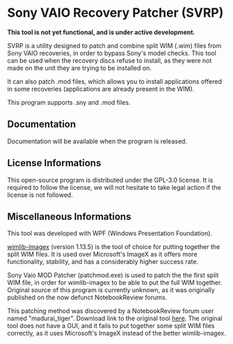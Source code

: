 # Sony VAIO Recovery Patcher (SVRP)

**This tool is not yet functional, and is under active development.**

SVRP is a utility designed to patch and combine split WIM (.wim) files from Sony VAIO recoveries, in order to bypass Sony's model checks. This tool can be used when the recovery discs refuse to install, as they were not made on the unit they are trying to be installed on.

It can also patch .mod files, which allows you to install applications offered in some recoveries (applications are already present in the WIM).

This program supports .sny and .mod files.

## Documentation

Documentation will be available when the program is released.

## License Informations

This open-source program is distributed under the GPL-3.0 license. It is required to follow the license, we will not hesitate to take legal action if the license is not followed.

## Miscellaneous Informations

This tool was developed with WPF (Windows Presentation Foundation).

[wimlib-imagex](https://wimlib.net) (version 1.13.5) is the tool of choice for putting together the split WIM files. It is used over Microsoft's ImageX as it offers more functionality, stability, and has a considerably higher success rate.

Sony Vaio MOD Patcher (patchmod.exe) is used to patch the the first split WIM file, in order for wimlib-imagex to be able to put the full WIM together. Original source of this program is currently unknown, as it was originally published on the now defunct NotebookReview forums.

This patching method was discovered by a NotebookReview forum user named "madurai_tiger". Download link to the original tool [here](https://drive.google.com/file/d/1YD7bDr-aW9nuFUKLNVEx94GMLfDBNo_b/view?usp=sharing). The original tool does not have a GUI, and it fails to put together some split WIM files correctly, as it uses Microsoft's ImageX instead of the better wimlib-imagex.

